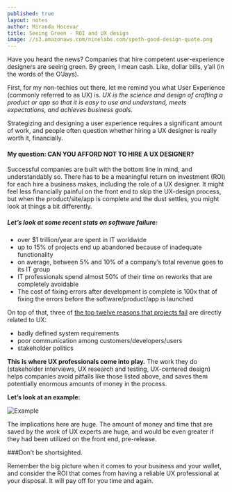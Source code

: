 ```yaml
---
published: true
layout: notes
author: Miranda Hocevar
title: Seeing Green - ROI and UX design
image: //s3.amazonaws.com/ninelabs.com/speth-good-design-quote.png
---
```


Have you heard the news? Companies that hire competent user-experience designers are seeing green. By green, I mean cash. Like, dollar bills, y’all (in the words of the O’Jays).

First, for my non-techies out there, let me remind you what User Experience (commonly referred to as UX) is.
_UX is the science and design of crafting a product or app so that it is easy to use and understand, meets expectations, and achieves business goals._

Strategizing and designing a user experience requires a significant amount of work, and people often question whether hiring a UX designer is really worth it, financially.

#### My question: CAN YOU AFFORD NOT TO HIRE A UX DESIGNER?

Successful companies are built with the bottom line in mind, and understandably so. There has to be a meaningful return on investment (ROI) for each hire a business makes, including the role of a UX designer. It might feel less financially painful on the front end to skip the UX-design process, but when the product/site/app is complete and the dust settles, you might look at things a bit differently.

##### Let’s look at some recent stats on software failure:
- over $1 trillion/year are spent in IT worldwide
- up to 15% of projects end up abandoned because of inadequate functionality
- on average, between 5% and 10% of a company’s total revenue goes to its IT group
- IT professionals spend almost 50% of their time on reworks that are completely avoidable
- The cost of fixing errors after development is complete is 100x that of fixing the errors before the software/product/app is launched

On top of that, three of [the top twelve reasons that projects fail](http://spectrum.ieee.org/computing/software/why-software-fails) are directly related to UX:

- badly defined system requirements
- poor communication among customers/developers/users
- stakeholder politics


**This is where UX professionals come into play.** The work they do (stakeholder interviews, UX research and testing, UX-centered design) helps companies avoid pitfalls like those listed above, and saves them potentially enormous amounts of money in the process.

**Let’s look at an example:**

![Example](//community.devexpress.com/blogs/markmiller/WindowsLiveWriter/CalculatingtheReturnonInvestmentofAnyDev_E719/ROI_3.png)

The implications here are huge. The amount of money and time that are saved by the work of UX experts are huge, and would be even greater if they had been utilized on the front end, pre-release.

###Don’t be shortsighted.

Remember the big picture when it comes to your business and your wallet, and consider the ROI that comes from having a reliable UX professional at your disposal. It will pay off for you time and again.
